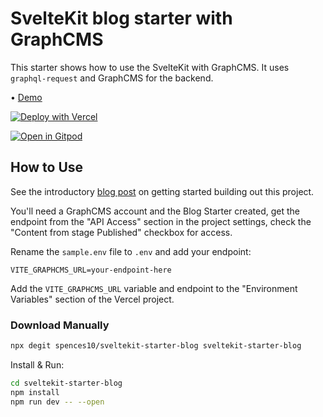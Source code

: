 # SvelteKit blog starter with GraphCMS

This starter shows how to use the SvelteKit with GraphCMS. It uses
`graphql-request` and GraphCMS for the backend.

• [Demo](https://sveltekit-starter-blog.vercel.app/)

[![Deploy with Vercel](https://vercel.com/button)](https://vercel.com/import/project?template=https://github.com/spences10/sveltekit-starter-blog/tree/main)

[![Open in Gitpod](https://gitpod.io/button/open-in-gitpod.svg)](https://gitpod.io/#/https://github.com/spences10/sveltekit-starter-blog)

## How to Use

See the introductory [blog post] on getting started building out this
project.

You'll need a GraphCMS account and the Blog Starter created, get the
endpoint from the "API Access" section in the project settings, check
the "Content from stage Published" checkbox for access.

Rename the `sample.env` file to `.env` and add your endpoint:

```text
VITE_GRAPHCMS_URL=your-endpoint-here
```

Add the `VITE_GRAPHCMS_URL` variable and endpoint to the "Environment
Variables" section of the Vercel project.

### Download Manually

```bash
npx degit spences10/sveltekit-starter-blog sveltekit-starter-blog
```

Install & Run:

```bash
cd sveltekit-starter-blog
npm install
npm run dev -- --open
```

<!-- Links -->

[blog post]: https://scottspence.com/posts/graphcms-svelte-starter/
